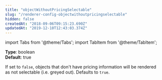 ```yaml
---
title: "objectWithoutPricingSelectable"
slug: "/renderer-config-objectwithoutpricingselectable"
hidden: false
createdAt: "2018-09-06T09:15:23.690Z"
updatedAt: "2019-12-10T12:43:03.374Z"
---
```


import Tabs from '@theme/Tabs';
import TabItem from '@theme/TabItem';

**Type**: boolean  
**Default**: true  

If set to `false`, objects that don't have pricing information will be rendered as not selectable (i.e. greyed out). Defaults to `true`.
